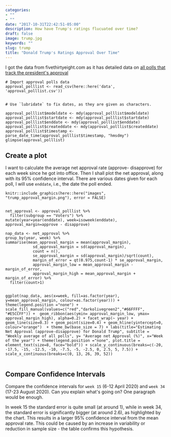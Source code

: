 ```yaml
---
categories:
- ""
- ""
date: "2017-10-31T22:42:51-05:00"
description: How have Trump's ratings flucuated over time?
draft: false
image: trump.jpg
keywords: ""
slug: trump
title: "Donald Trump's Ratings Approval Over Time"
---
```


I got the data from fivethirtyeight.com as it has detailed data on [all polls that track the president's approval ](https://projects.fivethirtyeight.com/trump-approval-ratings)

```{r, cache=TRUE}
# Import approval polls data
approval_polllist <- read_csv(here::here('data', 'approval_polllist.csv'))


# Use `lubridate` to fix dates, as they are given as characters.

approval_polllist$modeldate <- mdy(approval_polllist$modeldate)
approval_polllist$startdate <- mdy(approval_polllist$startdate)
approval_polllist$enddate <- mdy(approval_polllist$enddate)
approval_polllist$createddate <- mdy(approval_polllist$createddate)
approval_polllist$timestamp <- parse_date_time(approval_polllist$timestamp, "hmsdmy")
glimpse(approval_polllist)

```

## Create a plot

I want to calculate the average net approval rate (approve- disapprove) for each week since he got into office. Then I shall plot the net approval, along with its 95% confidence interval. There are various dates given for each poll, I will use `enddate`, i.e., the date the poll ended.


```{r trump_margins_completed, out.width="100%"}
knitr::include_graphics(here::here("images", "trump_approval_margin.png"), error = FALSE)


net_approval <- approval_polllist %>%
  filter(subgroup == "Voters") %>%
mutate(year=year(enddate), week=isoweek(enddate), approval_margin=approve - disapprove)

nap_data <- net_approval %>%
group_by(year, week) %>%
summarise(mean_approval_margin = mean(approval_margin),
            sd_approval_margin = sd(approval_margin),
            count = n(),
            se_approval_margin = sd(approval_margin)/sqrt(count),
            margin_of_error = qt(0.975,count-1) * se_approval_margin,
            approval_margin_low = mean_approval_margin - margin_of_error,
            approval_margin_high = mean_approval_margin + margin_of_error) %>%
  filter(count>1)


ggplot(nap_data, aes(x=week, fill=as.factor(year), y=mean_approval_margin, colour=as.factor(year))) + theme(legend.position ="none") + scale_fill_manual(values=c("red","darkolivegreen2","#66FFFF", "#E5CCFF")) +  geom_ribbon(aes(ymin= approval_margin_low, ymax= approval_margin_high), alpha=0.2) + facet_wrap(~ year) + geom_line(size=0.3) + geom_point(size=0.4) + geom_hline(yintercept=0, colour="orange")  + theme_bw(base_size = 7) + labs(title="Estimating Net Approval (approve-disapprove) for Donald Trump", subtitle = "Weekly average of all polls", y= "Average net Approval (%)", x="Week of the year") + theme(legend.position ="none", plot.title = element_text(size=8, face="bold")) + scale_y_continuous(breaks=c(-20, -17.5, -15, -12.5, -10, -7.5, -5, -2.5, 0, 2.5, 5, 7.5)) + scale_x_continuous(breaks=c(0, 13, 26, 39, 52))


```


## Compare Confidence Intervals

Compare the confidence intervals for `week 15` (6-12 April 2020) and `week 34` (17-23 August 2020). Can you explain what's going on? One paragraph would be enough.

In week 15 the standard error is quite small (at around 1), while in week 34, the standard error is significantly bigger (at around 2.6), as highlighted by the chart. This results in a larger 95% confidence interval from the mean approval rate. This could be caused by an increase in variability or reduction in sample size - the table confirms this hypothesis.